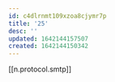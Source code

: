 ```yaml
---
id: c4dlrnmt109xzoa8cjymr7p
title: '25'
desc: ''
updated: 1642144157507
created: 1642144150342
---
```



[[n.protocol.smtp]]
